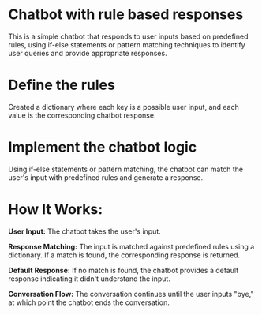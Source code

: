 # Chatbot with rule based responses
This is a simple chatbot that responds to user inputs based on predefined rules, using if-else statements or pattern matching techniques to identify user queries and provide appropriate responses.

# Define the rules
Created a dictionary where each key is a possible user input, and each value is the corresponding chatbot response.

# Implement the chatbot logic
Using if-else statements or pattern matching, the chatbot can match the user's input with predefined rules and generate a response.

# How It Works:

**User Input:** The chatbot takes the user's input.

**Response Matching:** The input is matched against predefined rules using a dictionary. If a match is found, the corresponding response is returned.

**Default Response:** If no match is found, the chatbot provides a default response indicating it didn't understand the input.

**Conversation Flow:** The conversation continues until the user inputs "bye," at which point the chatbot ends the conversation.

